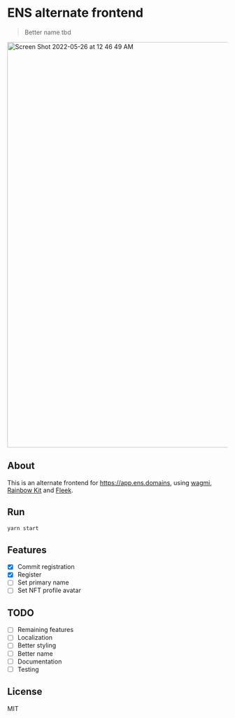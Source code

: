 # ENS alternate frontend

> Better name tbd

<img width="928" alt="Screen Shot 2022-05-26 at 12 46 49 AM" src="https://user-images.githubusercontent.com/10179494/170424754-4e8e3053-0dda-4125-90a3-8d626f0db36d.png">

## About

This is an alternate frontend for https://app.ens.domains, using [wagmi](https://wagmi.sh/), [Rainbow Kit](https://www.rainbowkit.com/) and [Fleek](https://fleek.co/).

## Run

```bash
yarn start
```

## Features

- [x] Commit registration
- [x] Register
- [ ] Set primary name
- [ ] Set NFT profile avatar

## TODO

- [ ] Remaining features
- [ ] Localization
- [ ] Better styling
- [ ] Better name
- [ ] Documentation
- [ ] Testing

## License

MIT
